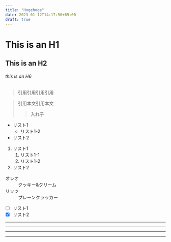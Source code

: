 ```yaml
---
title: "Hogehoge"
date: 2023-01-12T14:17:50+09:00
draft: true
---
```


<!-- 見出し -->
# This is an H1
## This is an H2
###### this is an H6

<!-- 引用 -->
> 引用引用引用引用

> 引用本文引用本文
>> 入れ子

<!-- リスト表記 -->
* リスト1
    * リスト1-2
* リスト2
1. リスト1
    1. リスト1-1
    2. リスト1-2
2. リスト2

<!-- Definition型 -->
<dl>
    <dt>オレオ</dt>
    <dd>クッキー&クリーム</dd>
    <dt>リッツ</dt>
    <dd>プレーンクラッカー</dd>
</dl> 

<!-- チェックボックス -->
- [ ] リスト1
- [x] リスト2

<!-- 水平線記述 -->
***
* * *
--- 
- - -  